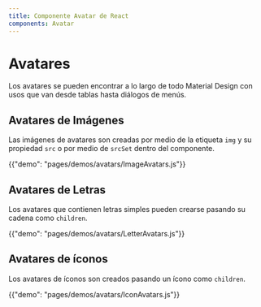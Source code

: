 ```yaml
---
title: Componente Avatar de React
components: Avatar
---
```


# Avatares

<p class="description">Los avatares se pueden encontrar a lo largo de todo Material Design con usos que van desde tablas hasta diálogos de menús.</p>

## Avatares de Imágenes

Las imágenes de avatares son creadas por medio de la etiqueta `img` y su propiedad `src` o por medio de `srcSet` dentro del componente.

{{"demo": "pages/demos/avatars/ImageAvatars.js"}}

## Avatares de Letras

Los avatares que contienen letras simples pueden crearse pasando su cadena como `children`.

{{"demo": "pages/demos/avatars/LetterAvatars.js"}}

## Avatares de íconos

Los avatares de íconos son creados pasando un ícono como `children`.

{{"demo": "pages/demos/avatars/IconAvatars.js"}}